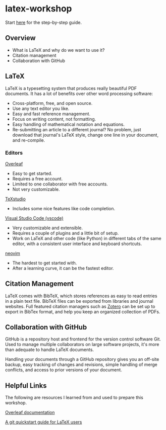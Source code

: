 # latex-workshop

Start [here](guide/installing-latex.md) for the step-by-step guide.

## Overview

- What is LaTeX and why do we want to use it?
- Citation management
- Collaboration with GitHub

## LaTeX

LaTeX is a typesetting system that produces really beautiful PDF documents. 
It has a lot of benefits over other word processing software: 
- Cross-platform, free, and open source. 
- Use any text editor you like. 
- Easy and fast reference management. 
- Focus on writing content, not formatting. 
- Easy handling of mathematical notation and equations. 
- Re-submitting an article to a different journal? No problem, just download that journal's LaTeX style, change one line in your document, and re-compile.

### Editors

[Overleaf](https://www.overleaf.com/)
- Easy to get started.
- Requires a free account.
- Limited to one collaborator with free accounts.
- Not very customizable.

[TeXstudio](https://www.texstudio.org/)
- Includes some nice features like code completion. 

[Visual Studio Code (vscode)](https://code.visualstudio.com/)
- Very customizable and extensible.
- Requires a couple of plugins and a little bit of setup.
- Work on LaTeX and other code (like Python) in different tabs of the same editor, with a consistent user interface and keyboard shortcuts.

[neovim](https://neovim.io/)
- The hardest to get started with.
- After a learning curve, it can be the fastest editor.

## Citation Management

LaTeX comes with BibTeX, which stores references as easy to read entries in a plain text file.
BibTeX files can be exported from libraries and journal websites. 
Full featured citation managers such as [Zotero](https://www.zotero.org/) can be set up to export in BibTex format, and help you keep an organized collection of PDFs.

## Collaboration with GitHub

GitHub is a repository host and frontend for the version control software Git. Used to manage multiple collaborators on large software projects, it's more than adequate to handle LaTeX documents. 

Handling your documents through a GitHub repository gives you an off-site backup, easy tracking of changes and revisions, simple handling of merge conflicts, and access to prior versions of your document.

## Helpful Links

The following are resources I learned from and used to prepare this workshop.

[Overleaf documentation](https://www.overleaf.com/learn)

[A git quickstart guide for LaTeX users](https://www.math.cmu.edu/~gautam/sj/blog/20130929-git-quickstart.html)
